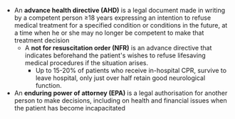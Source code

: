 - An **advance health directive (AHD)** is a legal document made in writing by a competent person ≥18 years expressing an intention to refuse medical treatment for a specified condition or conditions in the future, at a time when he or she may no longer be competent to make that treatment decision
	- A **not for resuscitation order (NFR)** is an advance directive that indicates beforehand the patient's wishes to refuse lifesaving medical procedures if the situation arises.
		- Up to 15-20% of patients who receive in-hospital CPR, survive to leave hospital, only just over half retain good neurological function.
- An **enduring power of attorney (EPA)** is a legal authorisation for another person to make decisions, including on health and financial issues when the patient has become incapacitated
